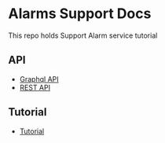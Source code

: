 # Alarms Support Docs
This repo holds Support Alarm service tutorial

## API
 - [Graphql API](./docs/api/graphql/support-alarms-schema.md)
 - [REST API](./docs/api/rest/api.yml)

## Tutorial
 - [Tutorial](./tutorial/README.md)
